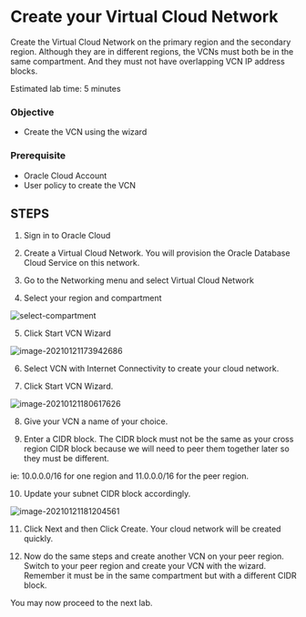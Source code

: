 # Create your Virtual Cloud Network

Create the Virtual Cloud Network on the primary region and the secondary region.  Although they are in different regions, the VCNs must both be in the same compartment. And they must not have overlapping VCN IP address blocks.

Estimated lab time:  5 minutes

### Objective
- Create the VCN using the wizard

### Prerequisite
- Oracle Cloud Account
- User policy to create the VCN

## STEPS
1. Sign in to Oracle Cloud

2. Create a Virtual Cloud Network.  You will provision the Oracle Database Cloud Service on this network.

3. Go to the Networking menu and select Virtual Cloud Network

4. Select your region and compartment

![select-compartment](./images/select-compartment.png)

5. Click Start VCN Wizard

![image-20210121173942686](./images/image-20210121173942686.png)


6. Select VCN with Internet Connectivity to create your cloud network.

7. Click Start VCN Wizard.  

![image-20210121180617626](./images/image-20210121180617626.png)



8. Give your VCN a name of your choice.

9. Enter a CIDR block.  The CIDR block must not be the same as your cross region CIDR block because we will need to peer them together later so they must be different.  

ie: 10.0.0.0/16 for one region and 11.0.0.0/16 for the peer region.

10. Update your subnet CIDR block accordingly.

![image-20210121181204561](./images/image-20210121181204561.png)

11. Click Next and then Click Create.  Your cloud network will be created quickly.

12. Now do the same steps and create another VCN on your peer region.  Switch to your peer region and create your VCN with the wizard.  Remember it must be in the same compartment but with a different CIDR block.

You may now proceed to the next lab.
